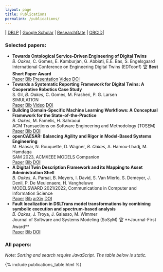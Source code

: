 ```yaml
---
layout: page
title: Publications
permalink: /publications/
---
```


| [DBLP](https://dblp.org/pid/147/8495.html) | [Google Scholar](https://scholar.google.ca/citations?user=x9H9H4QAAAAJ) | [ResearchGate](https://www.researchgate.net/profile/Bentley-Oakes) | [ORCID](https://orcid.org/0000-0001-7558-1434)|


### Selected papers:
<ul class="publications">
  <li>
    <strong>Towards Ontological Service-Driven Engineering of Digital Twins</strong><br>
    <em>B. Oakes</em>, C. Gomes, E. Kamburjan, G. Abbiati, E.E. Bas, S. Engelsgaard<br>
    International Conference on Engineering Digital Twins (EDTconf) 🏆 <b>Best Short Paper Award</b><br>
    <a href="/assets/publications/Oakes2024-Towards_Ontological_Service-Driven_Engineering_of_Digital_Twins.pdf" class="paper" target="_blank" rel="noopener noreferrer">Paper</a>
    <a href="/assets/publications/bib/Oakes2024ServiceDriven.bib" class="bib" target="_blank" rel="noopener noreferrer">Bib</a>
    <a href="/assets/publications/Oakes2024-Towards_Ontological_Service-Driven_Engineering_of_Digital_Twins_presentation.pdf" class="presentation" target="_blank" rel="noopener noreferrer">Presentation</a>
    <a href="https://www.youtube.com/watch?v=eOTbvIJvfwg&list=PL5_r5D9dG-fdkhDut56KVw01umNdZFsH9" class="video" target="_blank" rel="noopener noreferrer">Video</a>
    <a href="https://doi.org/10.1145/3652620.3688261" class="doi" target="_blank" rel="noopener noreferrer">DOI</a>  
</li>

  <li>
    <strong>Towards a Systematic Reporting Framework for Digital Twins: A Cooperative Robotics Case Study</strong><br>
    S. Gil, <em>B. Oakes</em>, C. Gomes, M. Frasheri, P. G. Larsen<br>
    SIMULATION<br>
    <a href="/assets/publications/Gil2024-Towards_a_Systematic_Reporting_Framework_for_Digital_Twins.pdf" class="paper" target="_blank" rel="noopener noreferrer">Paper</a>
    <a href="/assets/publications/bib/gil2024towardssystematicreporting.bib" class="bib" target="_blank" rel="noopener noreferrer">Bib</a>
    <a href="https://www.youtube.com/watch?v=sfs1TGG-Mf4" class="video" target="_blank" rel="noopener noreferrer">Video</a>
    <a href="https://doi.org/10.1177/00375497241261406" class="doi" target="_blank" rel="noopener noreferrer">DOI</a>  
</li>

  <li>
    <strong>Building Domain-Specific Machine Learning Workflows: A Conceptual Framework for the State-of-the-Practice</strong><br>
    <em>B. Oakes</em>, M. Famelis, H. Sahraoui<br>
    ACM Transactions on Software Engineering and Methodology (TOSEM)<br>
    <a href="/assets/publications/Oakes2023%20-%20Building Domain-Specific Machine Learning Workflows: A Conceptual Framework for the State-of-the-Practice.pdf" class="paper" target="_blank" rel="noopener noreferrer">Paper</a>
    <a href="/assets/publications/bib/Oakes2024BuildingDomainSpecific.bib" class="bib" target="_blank" rel="noopener noreferrer">Bib</a>
    <a href="https://doi.org/10.1145/3638243" class="doi" target="_blank" rel="noopener noreferrer">DOI</a>  
</li>

  <li>
    <strong>openCAESAR: Balancing Agility and Rigor in Model-Based Systems Engineering</strong><br>
    M. Elaasar, N. Rouquette, D. Wagner, <em>B. Oakes</em>, A. Hamou-Lhadj, M. Hamdaqa<br>
    SAM 2023, ACM/IEEE MODELS Companion<br>
    <a href="/assets/publications/Elaasar2023%20-%20openCAESAR%20Balancing%20Agility%20and%20Rigor%20in%20Model-Based%20Systems%20Engineering.pdf" class="paper" target="_blank" rel="noopener noreferrer">Paper</a>
    <a href="/assets/publications/bib/elaasar2023opencaesar.bib" class="bib" target="_blank" rel="noopener noreferrer">Bib</a>
    <a href="https://doi.org/10.1109/MODELS-C59198.2023.00051" class="doi" target="_blank" rel="noopener noreferrer">DOI</a>  
</li>

  <li>
    <strong>A Digital Twin Description Framework and its Mapping to Asset Administration Shell</strong><br>
    <em>B. Oakes</em>, A. Parsai, B. Meyers, I. David, S. Van Mierlo, S. Demeyer, J. Denil, P. De Meulenaere, H. Vangheluwe<br>
    MODELSWARD 2021/2022, Communications in Computer and Information Science<br>
    <a href="/assets/publications/Oakes2023%20-%20A Digital Twin Description Framework and its Mapping to Asset Administration Shell.pdf" class="paper" target="_blank" rel="noopener noreferrer">Paper</a>
    <a href="/assets/publications/bib/Oakes2023dtdescription.bib" class="bib" target="_blank" rel="noopener noreferrer">Bib</a>
    <a href="https://arxiv.org/abs/2209.12661" class="video" target="_blank" rel="noopener noreferrer">arXiv</a>
    <a href="https://doi.org/10.1007/978-3-031-38821-7_1" class="doi" target="_blank" rel="noopener noreferrer">DOI</a>  
</li>

  <li>
    <strong>Fault localization in DSLTrans model transformations by combining symbolic execution and spectrum-based analysis</strong><br>
    <em>B. Oakes</em>, J. Troya, J. Galasso, M. Wimmer<br>
    Journal of Software and Systems Modeling (SoSyM) 🏆 **Journal-First Award**<br>
    <a href="/assets/publications/Oakes2023%20-%20Fault%20localization%20in%20DSLTrans%20model%20transformations%20by%20combining%20symbolic%20execution%20and%20spectrum-based%20analysis.pdf" class="paper" target="_blank" rel="noopener noreferrer">Paper</a>
    <a href="/assets/publications/bib/Oakes2023FaultlocalizationDSLTrans.bib" class="bib" target="_blank" rel="noopener noreferrer">Bib</a>
    <a href="https://doi.org/10.1007/s10270-023-01123-3" class="doi" target="_blank" rel="noopener noreferrer">DOI</a>
</li>
</ul>


### All papers:

<noscript>
  <p><em>Note: Sorting and search require JavaScript. The table below is static.</em></p>
</noscript>

{% include publications_table.html %}

<link href="https://cdn.datatables.net/v/dt/dt-2.3.4/datatables.min.css" rel="stylesheet" integrity="sha384-pmGS6IIcXhAVIhcnh9X/mxffzZNHbuxboycGuQQoP3pAbb0SwlSUUHn2v22bOenI" crossorigin="anonymous">

<!-- jQuery + DataTables -->
<script src="https://code.jquery.com/jquery-3.7.1.min.js"></script>
<script src="https://cdn.datatables.net/v/dt/jq-3.7.0/dt-2.3.4/datatables.min.js" integrity="sha384-mtJ3+H/dkUyvhmcXYSyIZyaeG0TnEkh91c1JwFkrkBLHBv8oQ3lFjUp8xfDan41b" crossorigin="anonymous"></script>
<script>
  new DataTable('#pubs', {
    paging: false,
    order: [[0, 'desc']],
    columnDefs: [
      { orderable: true, targets: [0,1,2] },
      { orderable: false, targets: [3,4,5] }
    ]
  });
</script>



